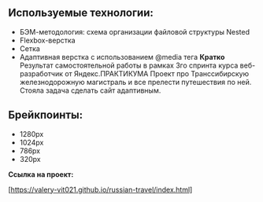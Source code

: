 ## Используемые технологии:
* БЭМ-методология: схема организации файловой структуры Nested
* Flexbox-верстка
* Сетка
* Адаптивная верстка с использованием @media тега
**Кратко** Результат самостоятельной работы в рамках 3го спринта курса веб-разработчик от Яндекс.ПРАКТИКУМА Проект про Транссибирскую железнодорожную магистраль и все прелести путешествия по ней. Стояла задача сделать сайт адаптивным.

## Брейкпоинты:

* 1280px
* 1024px
* 786px
* 320px

**Ссылка на проект:**

[https://valery-vit021.github.io/russian-travel/index.html]
